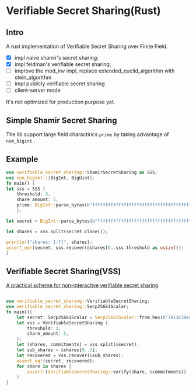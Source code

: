 # Verifiable Secret Sharing(Rust)

## Intro

A rust implementation of Verifiable Secret Sharing over Finite Field.

* [x] impl naive shamir's secret sharing; 
* [x] impl feldman's verifiable secret sharing; 
* [ ] improve the mod_inv impl, replace extended_euclid_algorithm with stein_algorithm
* [ ] impl publicly verifiable secret sharing
* [ ] client-server mode

It's not optimized for production purpose yet.

## Simple Shamir Secret Sharing

The lib support large field charactirics `prime` by taking advantage of `num_bigint` .

## Example

``` rust
use verifiable_secret_sharing::ShamirSecretSharing as SSS;
use num_bigint::{BigInt, BigUint};
fn main() {
let sss = SSS {
    threshold: 3,
    share_amount: 5,
    prime: BigInt::parse_bytes(b"fffffffffffffffffffffffffffffffffffffffffffffffffffffffefffffc2f",16).unwrap()
    };

let secret = BigInt::parse_bytes(b"ffffffffffffffffffffffffffffffffffffff", 16).unwrap();

let shares = sss.split(secret.clone());

println!("shares: {:?}", shares);
assert_eq!(secret, sss.recover(&shares[0..sss.threshold as usize]));
}

```

## Verifiable Secret Sharing(VSS)

[A practical scheme for non-interactive verifiable secret sharing](https://ieeexplore.ieee.org/document/4568297)

``` rust

use verifiable_secret_sharing::VerifiableSecretSharing;
use verifiable_secret_sharing::Secp256k1Scalar;
fn main(){
    let secret: Secp256k1Scalar = Secp256k1Scalar::from_hex(b"7613c39ea009afd24ccf8c25f13591377091297b20a48ecaad0e92618d36dcc6");
    let vss = VerifiableSecretSharing {
        threshold: 3,
        share_amount: 5,
    };
    let (shares, commitments) = vss.split(&secret);
    let sub_shares = &shares[0..3];
    let recovered = vss.recover(&sub_shares);
    assert_eq!(secret, recovered);
    for share in shares {
        assert!(VerifiableSecretSharing::verify(share, &commitments))
    }
}
```
